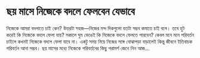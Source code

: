 # ছয় মাসে নিজেকে বদলে ফেলবেন যেভাবে

নিজেকে আমরা বদলাতে চাই কেন? উত্তরটা সহজ—নিজের মন্দ দিকগুলো যতটা সম্ভব কমাতে চাই বলে। তবে হুট করেই কি নিজেকে বদলে ফেলা যায়? সকালে ঘুম ভেঙেই কি নিজেকে বদলে ফেলতে পারবেন? কেবল মনে মনে পরিবর্তন চাইলে কখনই নিজেকে বদলে ফেলা যাবে না। একটু সময় নিয়ে নিজের সঙ্গে বোঝাপড়া বাড়ালেই কিন্তু জীবনে ইতিবাচক পরিবর্তন আনা সম্ভব। ছয় মাসের মধ্যে নিজেকে পরিবর্তনের কিছু পরামর্শ জেনে নিন আজ...
